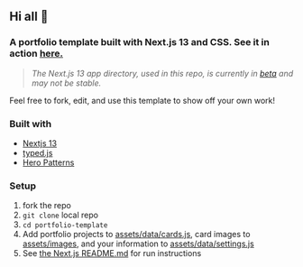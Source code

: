## Hi all 👋
### A portfolio template built with Next.js 13 and CSS. See it in action [here.](https://portfolio-dejmedus.vercel.app)

> *The Next.js 13 app directory, used in this repo, is currently in [beta](https://beta.nextjs.org/docs) and may not be stable.* 

Feel free to fork, edit, and use this template to show off your own work!

### Built with
- [Nextjs 13](https://beta.nextjs.org/docs/installation)
- [typed.js](https://github.com/mattboldt/typed.js/)
- [Hero Patterns](https://heropatterns.com)

### Setup
1. fork the repo
2. ```git clone``` local repo
3. ```cd portfolio-template```
4. Add portfolio projects to [assets/data/cards.js](assets/data/cards.js), card images to [assets/images](assets/images), and your information to [assets/data/settings.js](assets/data/cards.js)
5. See [the Next.js README.md](NEXT-README.md) for run instructions